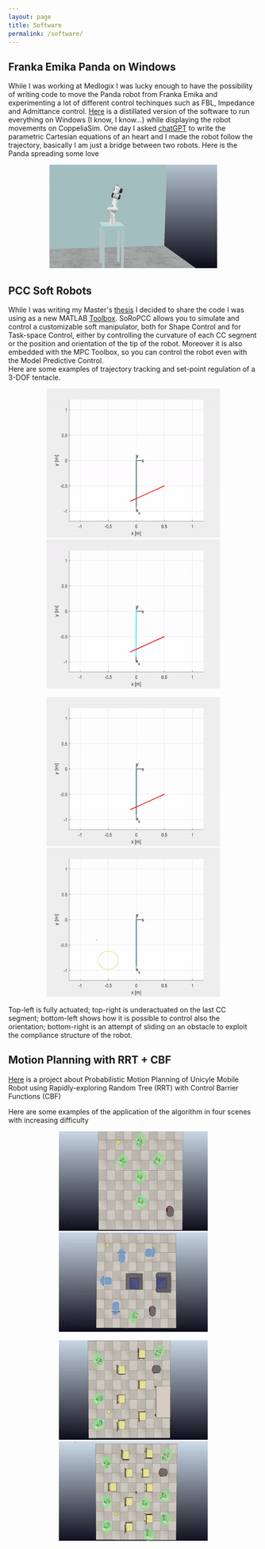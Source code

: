 ```yaml
---
layout: page
title: Software
permalink: /software/
---
```


## Franka Emika Panda on Windows
While I was working at Medlogix I was lucky enough to have the possibility of writing code to move the Panda robot from Franka Emika and experimenting a lot of different control techinques such as FBL, Impedance and Admittance control. [Here](https://github.com/Emanuele-n/panda-win) is a distillated version of the software to run everything on Windows (I know, I know...) while displaying the robot movements on CoppeliaSim. 
One day I asked [chatGPT](https://chat.openai.com/) to write the parametric Cartesian equations of an heart and I made the robot follow the trajectory, basically I am just a bridge between two robots. Here is the Panda spreading some love
<p align="center">
	<img src="/media/love_trajectory.gif"/>
</p>

## PCC Soft Robots
While I was writing my Master's [thesis](https://drive.google.com/file/d/1wzDfhW_K8pfrNxatST2SaEYtEBRyG7u8/view?usp=share_link) I decided to share the code I was using as a new MATLAB [Toolbox](https://www.mathworks.com/matlabcentral/fileexchange/104060-soropcc). SoRoPCC  allows you to simulate and control a customizable soft manipulator, both for Shape Control and for Task-space Control, either by controlling the curvature of each CC segment or the position and orientation of the tip of the robot. Moreover it is also embedded with the MPC Toolbox, so you can control the robot even with the Model Predictive Control.<br/>
Here are some examples of trajectory tracking and set-point regulation of a 3-DOF tentacle.

<p align="center">
	<img src="/media/track_fully.gif" width="350" height="300"/>
	<img src="/media/track_under.gif" width="350" height="300"/>
</p>

<p align="center">
	<img src="/media/track_plus_alpha.gif" width="350" height="300"/>
	<img src="/media/reg_obstacle.gif" width="350" height="300"/>
</p>

Top-left is fully actuated; top-right is underactuated on the last CC segment; bottom-left shows how it is possible to control also the orientation; bottom-right is an attempt of sliding on an obstacle to exploit the compliance structure of the robot.



## Motion Planning with RRT + CBF 
[Here](https://github.com/Emanuele-n/Enhancing-kinodynamic-RRT-using-CBF-based-steering) is a project about Probabilistic Motion Planning of Unicyle Mobile Robot using Rapidly-exploring Random Tree (RRT) with Control Barrier Functions (CBF)

Here are some examples of the application of the algorithm in four scenes with increasing difficulty
<p align="center">
	<img src="/media/scene1.gif" width="300" height="200"/>
	<img src="/media/scene2.gif" width="300" height="200"/>
</p>

<p align="center">
	<img src="/media/scene3.gif" width="300" height="200"/>
	<img src="/media/scene4.gif" width="300" height="200"/>
</p>
